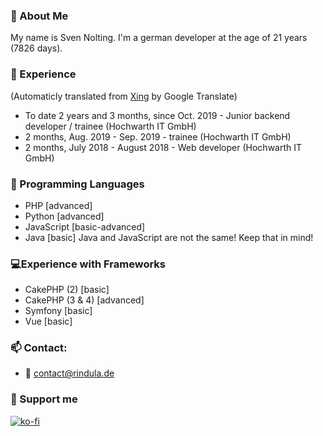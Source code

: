### 👋 About Me
My name is Sven Nolting. I'm a german developer at the age of 21 years (7826 days).
### 📑 Experience
(Automaticly translated from [Xing](https://www.xing.com/profile/Sven_Nolting3) by Google Translate)

- To date 2 years and 3 months, since Oct. 2019 - Junior backend developer / trainee (Hochwarth IT GmbH)
- 2 months, Aug. 2019 - Sep. 2019 - trainee (Hochwarth IT GmbH)
- 2 months, July 2018 - August 2018 - Web developer (Hochwarth IT GmbH)
### 💬 Programming Languages
- PHP [advanced]
- Python [advanced]
- JavaScript [basic-advanced]
- Java [basic]
Java and JavaScript are not the same! Keep that in mind!
### 💻Experience with Frameworks
- CakePHP (2) [basic]
- CakePHP (3 & 4) [advanced]
- Symfony [basic]
- Vue [basic]
### 📫 Contact:
  - 📧 contact@rindula.de
### 💸 Support me
[![ko-fi](https://ko-fi.com/img/githubbutton_sm.svg)](https://ko-fi.com/U6U74OYFS)

